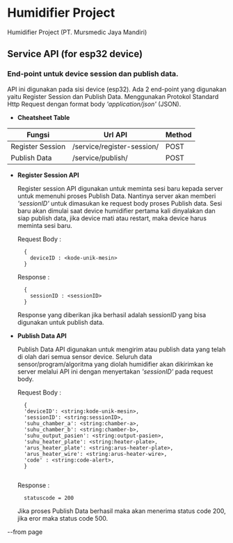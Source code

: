 # Humidifier Project
Humidifier Project (PT. Mursmedic Jaya Mandiri)

## Service API (for esp32 device)
### End-point untuk device session dan publish data.

  API ini digunakan pada sisi device (esp32). Ada 2 end-point yang digunakan yaitu Register Session dan Publish Data.
  Menggunakan Protokol Standard Http Request dengan format body _'application/json'_ (JSON).

* __Cheatsheet Table__

Fungsi        		| Url API            		| Method
------------- 		| -------------      		| -------------
Register Session     	| /service/register-session/ 	| POST
Publish Data  		| /service/publish/  		| POST


* __Register Session API__
  
  Register session API digunakan untuk meminta sesi baru kepada server untuk memenuhi proses Publish Data.
  Nantinya server akan memberi _'sessionID'_ untuk dimasukan ke request body proses Publish data.
  Sesi baru akan dimulai saat device humidifier pertama kali dinyalakan dan siap publish data,
  jika device mati atau restart, maka device harus meminta sesi baru. 
  
  
  Request Body :
  
  ```
    {
      deviceID : <kode-unik-mesin>
    }
  ```
  Response :
  ```
    {
      sessionID : <sessionID>
    }
  ```
  Response yang diberikan jika berhasil adalah sessionID yang bisa digunakan untuk publish data.
  

* __Publish Data API__

  Publish Data API digunakan untuk mengirim atau publish data yang telah di olah dari semua sensor device.
  Seluruh data sensor/program/algoritma yang diolah humidifier akan dikirimkan ke server melalui API ini
  dengan menyertakan _'sessionID'_ pada request body.
  

  Request Body :
  ```
    {
    'deviceID': <string:kode-unik-mesin>,
    'sessionID': <string:sessionID>,
    'suhu_chamber_a': <string:chamber-a>,
    'suhu_chamber_b': <string:chamber-b>,
    'suhu_output_pasien': <string:output-pasien>,
    'suhu_heater_plate': <string:heater-plate>,
    'arus_heater_plate': <string:arus-heater-plate>,
    'arus_heater_wire': <string:arus-heater-wire>,
    'code' : <string:code-alert>,
    }
 
  ```
  Response : 
  ```
    statuscode = 200
  ```
  
  Jika proses Publish Data berhasil maka akan menerima status code 200, jika eror maka status code 500.
  
 --from page
